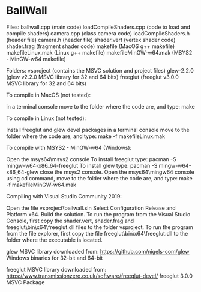 # BallWall

Files:
	ballwall.cpp             (main code)
	loadCompileShaders.cpp   (code to load and compile shaders)
	camera.cpp               (class camera code)
	loadCompileShaders.h     (header file)
	camera.h                 (header file)
	shader.vert              (vertex shader code)
	shader.frag              (fragment shader code)
	makefile                 (MacOS g++ makefile)
	makefileLinux.mak        (Linux g++ makefile)
	makefileMinGW-w64.mak    (MSYS2 - MinGW-w64 makefile)

Folders:
	vsproject                (contains the MSVC solution and project files)
	glew-2.2.0               (glew v2.2.0 MSVC library for 32 and 64 bits)
	freeglut                 (freeglut v3.0.0 MSVC library for 32 and 64 bits)



To compile in MacOS (not tested):

in a terminal console move to the folder where the code are, and type: make



To compile in Linux (not tested):

Install freeglut and glew devel packages
in a terminal console move to the folder where the code are, and type: make -f makefileLinux.mak



To compile with MSYS2 - MinGW-w64 (Windows):

Open the msys64\msys2 console
To install freeglut type: pacman -S mingw-w64-x86_64-freeglut
To install glew type: pacman -S mingw-w64-x86_64-glew
close the msys2 console.
Open the msys64\mingw64 console
using cd command, move to the folder where the code are, and type: make -f makefileMinGW-w64.mak



Compiling with Visual Studio Community 2019:

Open the file vsproject\ballwall.sln
Select Configuration Release and Platform x64. Build the solution.
To run the program from the Visual Studio Console, first copy the shader.vert, shader.frag and freeglut\bin\x64\freeglut.dll files to the folder vsproject.
To run the program from the file explorer, first copy the file freeglut\bin\x64\freeglut.dll to the folder where the executable is located.

glew MSVC library downloaded from:
https://github.com/nigels-com/glew
Windows binaries for 32-bit and 64-bit

freeglut MSVC library downloaded from:
https://www.transmissionzero.co.uk/software/freeglut-devel/
freeglut 3.0.0 MSVC Package